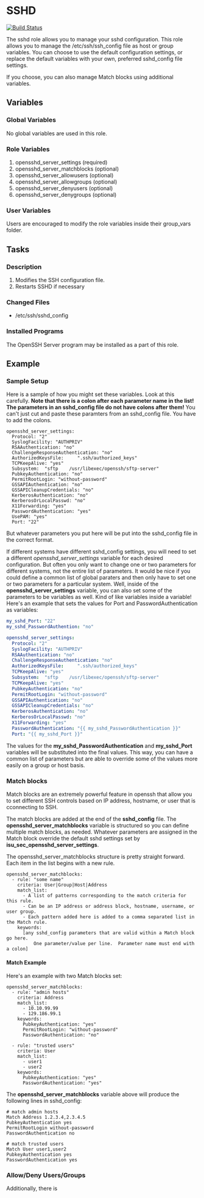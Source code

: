 # SSHD

[![Build Status](https://travis-ci.org/ISU-Ansible/ansible-ssh.svg?branch=master)](https://travis-ci.org/ISU-Ansible/ansible-ssh)

The sshd role allows you to manage your sshd configuration.  This role allows you to manage the /etc/ssh/ssh_config file as host or group variables. You can choose to use the default configuration settings, or replace the default variables with your own, preferred sshd_config file settings.

If you choose, you can also manage Match blocks using additional variables.


## Variables

### Global Variables
No global variables are used in this role.

### Role Variables
1. opensshd_server_settings (required)
1. opensshd_server_matchblocks (optional)
1. opensshd_server_allowusers (optional)
1. opensshd_server_allowgroups (optional)
1. opensshd_server_denyusers (optional)
1. opensshd_server_denygroups (optional)

### User Variables
Users are encouraged to modify the role variables inside their group_vars folder.


## Tasks

### Description
1. Modifies the SSH configuration file.
1. Restarts SSHD if necessary


### Changed Files
- /etc/ssh/sshd_config

### Installed Programs
The OpenSSH Server program may be installed as a part of this role.

## Example

### Sample Setup

Here is a sample of how you might set these variables.  Look at this carefully.  **Note that there is a colon after each parameter name in the list!  The parameters in an sshd_config file do not have colons after them!** You can't just cut and paste these paramters from an sshd_config file. You have to add the colons.
```
opensshd_server_settings:
  Protocol: "2"
  SyslogFacility: "AUTHPRIV"
  RSAAuthentication: "no"
  ChallengeResponseAuthentication: "no"
  AuthorizedKeysFile:     ".ssh/authorized_keys"
  TCPKeepAlive: "yes"
  Subsystem:  "sftp    /usr/libexec/openssh/sftp-server"
  PubkeyAuthentication: "no"
  PermitRootLogin: "without-password"
  GSSAPIAuthentication: "no"
  GSSAPICleanupCredentials: "no"
  KerberosAuthentication: "no"
  KerberosOrLocalPasswd: "no"
  X11Forwarding: "yes"
  PasswordAuthentication: "yes"
  UsePAM: "yes"
  Port: "22"

```

But whatever parameters you put here will be put into the sshd_config file in the correct format.

If different systems have different sshd_config settings, you will need to set a different *opensshd_server_settings* variable for each desired configuration.  But often you only want to change one or two parameters for different systems, not the entire list of parameters. It would be nice if you could define a common list of global paraters and then only have to set one or two parameters for a particular system.  Well, inside of the **opensshd_server_settings** variable, you can also set some of the parameters to be variables as well.  Kind of like variables inside a variable!  Here's an example that sets the values for Port and PasswordAuthentication as variables:
```yaml
my_sshd_Port: "22"
my_sshd_PasswordAuthention: "no"

opensshd_server_settings:
  Protocol: "2"
  SyslogFacility: "AUTHPRIV"
  RSAAuthentication: "no"
  ChallengeResponseAuthentication: "no"
  AuthorizedKeysFile:     ".ssh/authorized_keys"
  TCPKeepAlive: "yes"
  Subsystem:  "sftp    /usr/libexec/openssh/sftp-server"
  TCPKeepAlive: "yes"
  PubkeyAuthentication: "no"
  PermitRootLogin: "without-password"
  GSSAPIAuthentication: "no"
  GSSAPICleanupCredentials: "no"
  KerberosAuthentication: "no"
  KerberosOrLocalPasswd: "no"
  X11Forwarding: "yes"
  PasswordAuthentication: "{{ my_sshd_PasswordAuthentication }}"
  Port: "{{ my_sshd_Port }}"
```

The values for the **my_sshd_PasswordAuthentication** and **my_sshd_Port** variables will be substituted into the final values.  This way, you can have a common list of parameters but are able to override some of the values more easily on a group or host basis.

### Match blocks
Match blocks are an extremely powerful feature in openssh that allow you to set different SSH controls based on IP address, hostname,  or user that is cconnecting to SSH.

The match blocks are added at the end of the **sshd_config** file.  The **opensshd_server_matchblocks** variable is structured so you can define multiple match blocks, as needed.  Whatever parameters are assigned in the Match block override the default sshd settings set by **isu_sec_opensshd_server_settings**.

The opensshd_server_matchblocks structure is pretty straight forward.  Each item in the list begins with a new rule.

```
opensshd_server_matchblocks:
  - rule: "some name"
    criteria: User|Group|Host|Address
    match_list:
      - A list of patterns corresponding to the match criteria for this rule.
      - Can be an IP address or address block, hostname, username, or user group.
      - Each pattern added here is added to a comma separated list in the Match rule.
    keywords:
      [any sshd_config parameters that are valid within a Match block go here.
          One parameter/value per line.  Parameter name must end with a colon]
```

#### Match Example
Here's an example with two Match blocks set:

```
opensshd_server_matchblocks:
  - rule: "admin hosts"
    criteria: Address
    match_list:
      - 10.10.99.99
      - 129.186.99.1
    keywords:
      PubkeyAuthentication: "yes"
      PermitRootLogin: "without-password"
      PasswordAuthentication: "no"

  - rule: "trusted users"
    criteria: User
    match_list:
      - user1
      - user2
    keywords:
      PubkeyAuthentication: "yes"
      PasswordAuthentication: "yes"
```

The **opensshd_server_matchblocks** variable above will produce the following lines in sshd_config:

```
# match admin hosts
Match Address 1.2.3.4,2.3.4.5
PubkeyAuthentication yes
PermitRootLogin without-password
PasswordAuthentication no

# match trusted users
Match User user1,user2
PubkeyAuthentication yes
PasswordAuthentication yes
```

### Allow/Deny Users/Groups
Additionally, there is
